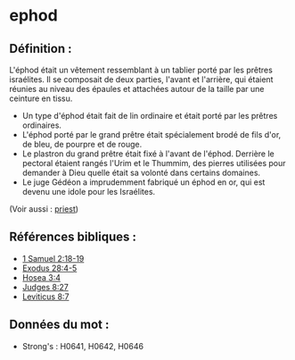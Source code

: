 # ephod

## Définition :

L'éphod était un vêtement ressemblant à un tablier porté par les prêtres israélites. Il se composait de deux parties, l'avant et l'arrière, qui étaient réunies au niveau des épaules et attachées autour de la taille par une ceinture en tissu.

* Un type d'éphod était fait de lin ordinaire et était porté par les prêtres ordinaires.
* L'éphod porté par le grand prêtre était spécialement brodé de fils d'or, de bleu, de pourpre et de rouge.
* Le plastron du grand prêtre était fixé à l'avant de l'éphod. Derrière le pectoral étaient rangés l'Urim et le Thummim, des pierres utilisées pour demander à Dieu quelle était sa volonté dans certains domaines.
* Le juge Gédéon a imprudemment fabriqué un éphod en or, qui est devenu une idole pour les Israélites.

(Voir aussi : [priest](../kt/priest.md))

## Références bibliques :

* [1 Samuel 2:18-19](rc://en/tn/help/1sa/02/18)
* [Exodus 28:4-5](rc://en/tn/help/exo/28/04)
* [Hosea 3:4](rc://en/tn/help/hos/03/04)
* [Judges 8:27](rc://en/tn/help/jdg/08/27)
* [Leviticus 8:7](rc://en/tn/help/lev/08/07)

## Données du mot :

* Strong's : H0641, H0642, H0646
